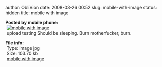 author: ObliVion
date: 2008-03-26 00:52
slug: mobile-with-image
status: hidden
title: mobile with image


**Posted by mobile phone:**\
 [![mobile with
image](http://groenholdt.net/wp-content/uploads/thumb-DSC00087.JPG)](http://groenholdt.net/wp-content/uploads/DSC00087.JPG)\
 upIoad testing Should be sleeping. Burn motherfucker, burn.

**File info:**\
 Type: image jpg\
 Size: 103.70 kb\
 [mobile with
image](http://groenholdt.net/wp-content/uploads/DSC00087.JPG)
